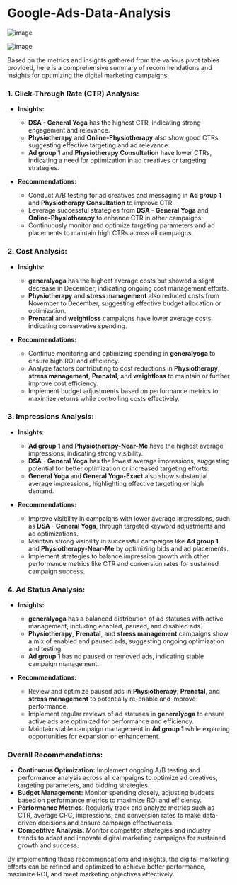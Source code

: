 # Google-Ads-Data-Analysis

![image](https://github.com/coderrps/Google-Ads-Data-Analysis/assets/77949729/3657e253-d8d7-4cf7-b75d-dbd13b49b722)


![image](https://github.com/coderrps/Google-Ads-Data-Analysis/assets/77949729/4dbdd8cc-b658-4a40-b741-5078cf84fc95)



Based on the metrics and insights gathered from the various pivot tables provided, here is a comprehensive summary of recommendations and insights for optimizing the digital marketing campaigns:

### 1. Click-Through Rate (CTR) Analysis:
- **Insights:**
  - **DSA - General Yoga** has the highest CTR, indicating strong engagement and relevance.
  - **Physiotherapy** and **Online-Physiotherapy** also show good CTRs, suggesting effective targeting and ad relevance.
  - **Ad group 1** and **Physiotherapy Consultation** have lower CTRs, indicating a need for optimization in ad creatives or targeting strategies.

- **Recommendations:**
  - Conduct A/B testing for ad creatives and messaging in **Ad group 1** and **Physiotherapy Consultation** to improve CTR.
  - Leverage successful strategies from **DSA - General Yoga** and **Online-Physiotherapy** to enhance CTR in other campaigns.
  - Continuously monitor and optimize targeting parameters and ad placements to maintain high CTRs across all campaigns.

### 2. Cost Analysis:
- **Insights:**
  - **generalyoga** has the highest average costs but showed a slight decrease in December, indicating ongoing cost management efforts.
  - **Physiotherapy** and **stress management** also reduced costs from November to December, suggesting effective budget allocation or optimization.
  - **Prenatal** and **weightloss** campaigns have lower average costs, indicating conservative spending.

- **Recommendations:**
  - Continue monitoring and optimizing spending in **generalyoga** to ensure high ROI and efficiency.
  - Analyze factors contributing to cost reductions in **Physiotherapy**, **stress management**, **Prenatal**, and **weightloss** to maintain or further improve cost efficiency.
  - Implement budget adjustments based on performance metrics to maximize returns while controlling costs effectively.

### 3. Impressions Analysis:
- **Insights:**
  - **Ad group 1** and **Physiotherapy-Near-Me** have the highest average impressions, indicating strong visibility.
  - **DSA - General Yoga** has the lowest average impressions, suggesting potential for better optimization or increased targeting efforts.
  - **General Yoga** and **General Yoga-Exact** also show substantial average impressions, highlighting effective targeting or high demand.

- **Recommendations:**
  - Improve visibility in campaigns with lower average impressions, such as **DSA - General Yoga**, through targeted keyword adjustments and ad optimizations.
  - Maintain strong visibility in successful campaigns like **Ad group 1** and **Physiotherapy-Near-Me** by optimizing bids and ad placements.
  - Implement strategies to balance impression growth with other performance metrics like CTR and conversion rates for sustained campaign success.

### 4. Ad Status Analysis:
- **Insights:**
  - **generalyoga** has a balanced distribution of ad statuses with active management, including enabled, paused, and disabled ads.
  - **Physiotherapy**, **Prenatal**, and **stress management** campaigns show a mix of enabled and paused ads, suggesting ongoing optimization and testing.
  - **Ad group 1** has no paused or removed ads, indicating stable campaign management.

- **Recommendations:**
  - Review and optimize paused ads in **Physiotherapy**, **Prenatal**, and **stress management** to potentially re-enable and improve performance.
  - Implement regular reviews of ad statuses in **generalyoga** to ensure active ads are optimized for performance and efficiency.
  - Maintain stable campaign management in **Ad group 1** while exploring opportunities for expansion or enhancement.

### Overall Recommendations:
- **Continuous Optimization:** Implement ongoing A/B testing and performance analysis across all campaigns to optimize ad creatives, targeting parameters, and bidding strategies.
- **Budget Management:** Monitor spending closely, adjusting budgets based on performance metrics to maximize ROI and efficiency.
- **Performance Metrics:** Regularly track and analyze metrics such as CTR, average CPC, impressions, and conversion rates to make data-driven decisions and ensure campaign effectiveness.
- **Competitive Analysis:** Monitor competitor strategies and industry trends to adapt and innovate digital marketing campaigns for sustained growth and success.

By implementing these recommendations and insights, the digital marketing efforts can be refined and optimized to achieve better performance, maximize ROI, and meet marketing objectives effectively.
